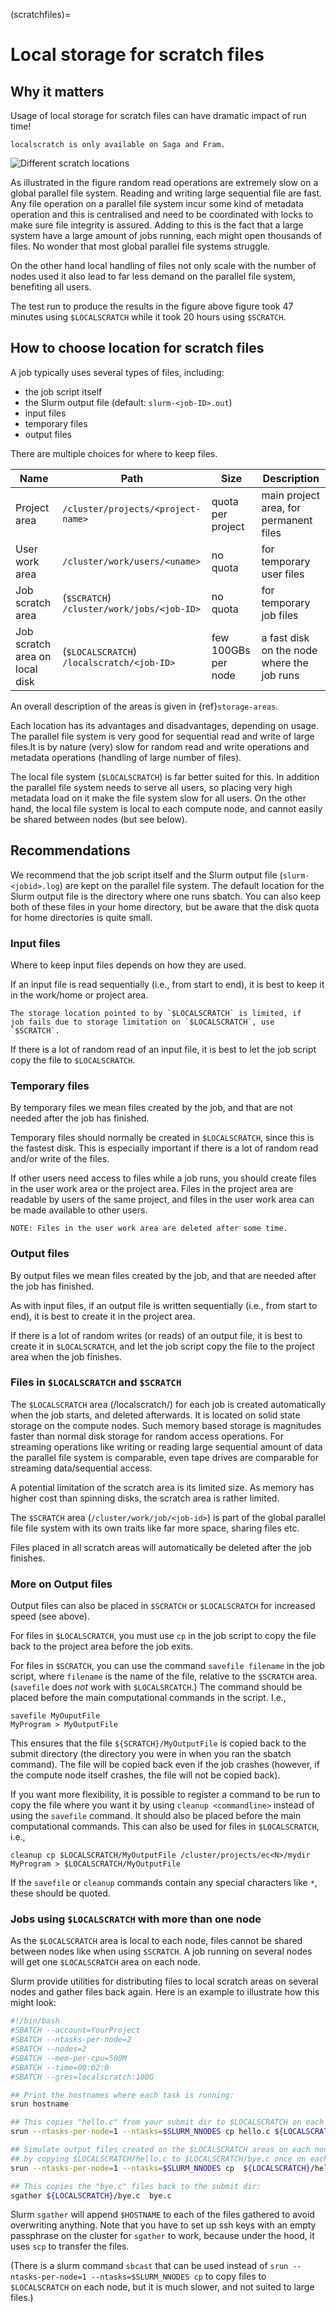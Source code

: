 (scratchfiles)=


# Local storage for scratch files

## Why it matters

Usage of local storage for scratch files can have dramatic impact of run time!
```{note}
localscratch is only available on Saga and Fram.
```
![Different scratch locations](img/localscratch.png) 

As illustrated in the figure random read operations are extremely slow on a global
parallel file system. Reading and writing large sequential file are fast. Any file operation on a
parallel file system incur some kind of metadata operation and this is centralised and need to be
coordinated with locks to make sure file integrity is assured. Adding to this is the fact that a 
large system have a large amount of jobs running, each might open thousands of files. No wonder that
most global parallel file systems struggle. 

On the other hand local handling of files not only scale with the number of nodes used it also lead
to far less demand on the parallel file system, benefiting all users. 

The test run to produce the results in the figure above figure took 47 minutes using `$LOCALSCRATCH`
while it took 20 hours using `$SCRATCH`.


## How to choose location for scratch files

A job typically uses several types of files, including:

- the job script itself
- the Slurm output file (default: `slurm-<job-ID>.out`)
- input files
- temporary files
- output files

There are multiple choices for where to keep files.

| Name                           | Path                                       | Size                  | Description                                  |
| -----------------              | ----------------------------------------   | --------------------- | -------------------------------------------- |
| Project area                   | `/cluster/projects/<project-name>`         | quota per project     | main project area, for permanent files       |
| User work area                 | `/cluster/work/users/<uname>`              | no quota              | for temporary user files                     |
| Job scratch area               | (`$SCRATCH`) `/cluster/work/jobs/<job-ID>` | no quota              | for temporary job files                      |
| Job scratch area on local disk | (`$LOCALSCRATCH`) `/localscratch/<job-ID>` | few 100GBs per node   | a fast disk on the node where the job runs   |

An overall description of the areas is given in {ref}`storage-areas`.

Each location has its advantages and disadvantages, depending on
usage. The parallel file system is very good for sequential read and 
write of large files.It is by nature (very) slow for random read and write
operations and metadata operations (handling of large number of files).

The local file system (`$LOCALSCRATCH`) is far better suited for this.
In addition the parallel file system needs to serve all users, so
placing very high metadata load on it make the file system slow for
all users. On the other hand, the local file system is local to each
compute node, and cannot easily be shared between nodes (but see
below).

## Recommendations

We recommend that the job script itself and the Slurm output file
(`slurm-<jobid>.log`) are kept on the parallel file system.
The default location for the Slurm output file is the directory where 
one runs sbatch. You can also keep both of these files in your home directory, 
but be aware that the disk quota for home directories is quite small.


### Input files

Where to keep input files depends on how they are used.

If an input file is read sequentially (i.e., from start to end), it is
best to keep it in the work/home or project area.

```{warning}
The storage location pointed to by `$LOCALSCRATCH` is limited, if
job fails due to storage limitation on `$LOCALSCRATCH`, use `$SCRATCH`.
```

If there is a lot of random read of an input file, it is best to let
the job script copy the file to `$LOCALSCRATCH`.

### Temporary files

By temporary files we mean files created by the job, and that are not 
needed after the job has finished.

Temporary files should normally be created in `$LOCALSCRATCH`, since
this is the fastest disk. This is especially important if there is a
lot of random read and/or write of the files.

If other users need access to files while a job runs, you should create
files in the user work area or the project area. Files in the project
area are readable by users of the same project, and files in the user
work area can be made available to other users.

```{warning}
NOTE: Files in the user work area are deleted after some time.
```

### Output files

By output files we mean files created by the job, and that are needed after the job has finished.

As with input files, if an output file is written sequentially (i.e.,
from start to end), it is best to create it in the project area.

If there is a lot of random writes (or reads) of an output file, it is
best to create it in `$LOCALSCRATCH`, and let the job script copy the file to
the project area when the job finishes.


### Files in `$LOCALSCRATCH` and `$SCRATCH`

The `$LOCALSCRATCH` area (/localscratch/<job-ID>) for each job is
created automatically when the job starts, and deleted afterwards. It
is located on solid state storage on the compute
nodes. Such memory based storage is magnitudes faster than normal disk
storage for random access operations. For streaming operations like
writing or reading large sequential amount of data the parallel file
system is comparable, even tape drives are comparable for streaming
data/sequential access.

A potential limitation of the scratch area is its limited size. As memory has 
higher cost than spinning disks, the scratch area is rather limited.

The `$SCRATCH` area (`/cluster/work/job/<job-id>`) is part of the global parallel
file file system with its own traits like far more space, sharing files etc. 

Files placed in all scratch areas will automatically be deleted after the job finishes.



### More on Output files

Output files can also be placed in `$SCRATCH` or `$LOCALSCRATCH` for
increased speed (see above).

For files in `$LOCALSCRATCH`, you must use `cp` in the job script to
copy the file back to the project area before the job exits.

For files in `$SCRATCH`, you can use the command `savefile filename`
in the job script, where `filename` is the name of the file, relative
to the `$SCRATCH` area. (`savefile` does *not* work with
`$LOCALSRCATCH`.) The command should be placed before the main
computational commands in the script. I.e.,
```
savefile MyOuputFile
MyProgram > MyOutputFile
``` 
This ensures that the file `${SCRATCH}/MyOutputFile` is
copied back to the submit directory (the directory you were in when you ran the 
sbatch command). The file will be copied back even if the job crashes 
(however, if the compute node itself crashes, the file will not be copied back).

If you want more flexibility, it is possible to register a command to
be run to copy the file where you want it by using `cleanup
<commandline>` instead of using the `savefile` command. It should also
be placed before the main computational commands. This can also be
used for files in `$LOCALSCRATCH`, i.e.,
```
cleanup cp $LOCALSCRATCH/MyOutputFile /cluster/projects/ec<N>/mydir
MyProgram > $LOCALSCRATCH/MyOutputFile
```

If the `savefile` or `cleanup` commands contain any special characters
like `*`, these should be quoted.


### Jobs using `$LOCALSCRATCH` with more than one node

As the `$LOCALSCRATCH` area is local to each node, files cannot be
shared between nodes like when using `$SCRATCH`. A job running on
several nodes will get one `$LOCALSCRATCH` area on each node.

Slurm provide utilities for distributing files to local scratch areas on several nodes and gather files back again. 
Here is an example to illustrate how this might look:
```bash
#!/bin/bash
#SBATCH --account=YourProject
#SBATCH --ntasks-per-node=2
#SBATCH --nodes=2
#SBATCH --mem-per-cpu=500M
#SBATCH --time=00:02:0
#SBATCH --gres=localscratch:100G

## Print the hostnames where each task is running:
srun hostname

## This copies "hello.c" from your submit dir to $LOCALSCRATCH on each node:
srun --ntasks-per-node=1 --ntasks=$SLURM_NNODES cp hello.c ${LOCALSCRATCH}/hello.c

## Simulate output files created on the $LOCALSCRATCH areas on each node
## by copying $LOCALSCRATCH/hello.c to $LOCALSCRATCH/bye.c once on each node:
srun --ntasks-per-node=1 --ntasks=$SLURM_NNODES cp  ${LOCALSCRATCH}/hello.c ${LOCALSCRATCH}/bye.c

## This copies the "bye.c" files back to the submit dir:
sgather ${LOCALSCRATCH}/bye.c  bye.c
```

Slurm `sgather` will append `$HOSTNAME` to each of the files gathered
to avoid overwriting anything.  Note that you have to set up ssh keys
with an empty passphrase on the cluster for `sgather` to work, because
under the hood, it uses `scp` to transfer the files.

(There is a slurm command `sbcast` that can be used instead of `srun
--ntasks-per-node=1 --ntasks=$SLURM_NNODES cp` to copy files to
`$LOCALSCRATCH` on each node, but it is much slower, and not suited to
large files.)
